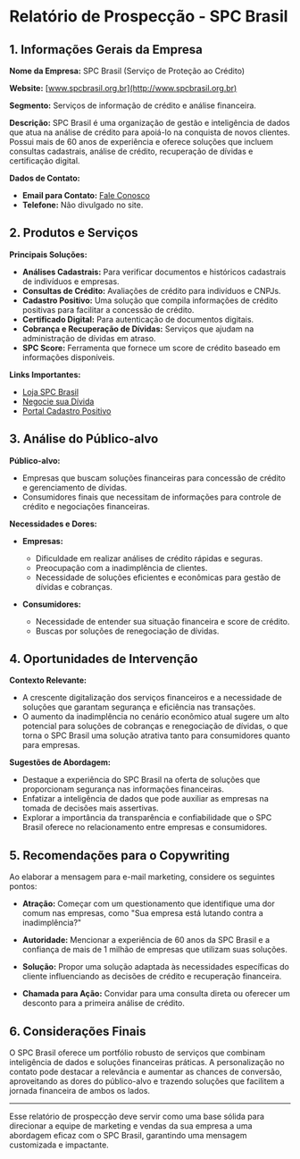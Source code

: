 # Relatório de Prospecção - SPC Brasil

## 1. Informações Gerais da Empresa

**Nome da Empresa:** SPC Brasil (Serviço de Proteção ao Crédito)

**Website:** [www.spcbrasil.org.br](http://www.spcbrasil.org.br)

**Segmento:** Serviços de informação de crédito e análise financeira.

**Descrição:** SPC Brasil é uma organização de gestão e inteligência de dados que atua na análise de crédito para apoiá-lo na conquista de novos clientes. Possui mais de 60 anos de experiência e oferece soluções que incluem consultas cadastrais, análise de crédito, recuperação de dívidas e certificação digital.

**Dados de Contato:**
- **Email para Contato:** [Fale Conosco](http://www.spcbrasil.org.br/canais-de-contato/fale_conosco.html)
- **Telefone:** Não divulgado no site.

## 2. Produtos e Serviços

**Principais Soluções:**
- **Análises Cadastrais:** Para verificar documentos e históricos cadastrais de indivíduos e empresas.
- **Consultas de Crédito:** Avaliações de crédito para indivíduos e CNPJs.
- **Cadastro Positivo:** Uma solução que compila informações de crédito positivas para facilitar a concessão de crédito.
- **Certificado Digital:** Para autenticação de documentos digitais.
- **Cobrança e Recuperação de Dívidas:** Serviços que ajudam na administração de dívidas em atraso.
- **SPC Score:** Ferramenta que fornece um score de crédito baseado em informações disponíveis.

**Links Importantes:**
- [Loja SPC Brasil](https://loja.spcbrasil.org.br)
- [Negocie sua Dívida](https://negociardivida.spcbrasil.org.br)
- [Portal Cadastro Positivo](https://portal-cadastropositivo.spcbrasil.org.br)

## 3. Análise do Público-alvo

**Público-alvo:** 
- Empresas que buscam soluções financeiras para concessão de crédito e gerenciamento de dívidas.
- Consumidores finais que necessitam de informações para controle de crédito e negociações financeiras.

**Necessidades e Dores:**
- **Empresas:**
  - Dificuldade em realizar análises de crédito rápidas e seguras.
  - Preocupação com a inadimplência de clientes.
  - Necessidade de soluções eficientes e econômicas para gestão de dívidas e cobranças.

- **Consumidores:**
  - Necessidade de entender sua situação financeira e score de crédito.
  - Buscas por soluções de renegociação de dívidas.

## 4. Oportunidades de Intervenção

**Contexto Relevante:**
- A crescente digitalização dos serviços financeiros e a necessidade de soluções que garantam segurança e eficiência nas transações.
- O aumento da inadimplência no cenário econômico atual sugere um alto potencial para soluções de cobranças e renegociação de dívidas, o que torna o SPC Brasil uma solução atrativa tanto para consumidores quanto para empresas.

**Sugestões de Abordagem:**
- Destaque a experiência do SPC Brasil na oferta de soluções que proporcionam segurança nas informações financeiras.
- Enfatizar a inteligência de dados que pode auxiliar as empresas na tomada de decisões mais assertivas.
- Explorar a importância da transparência e confiabilidade que o SPC Brasil oferece no relacionamento entre empresas e consumidores.

## 5. Recomendações para o Copywriting

Ao elaborar a mensagem para e-mail marketing, considere os seguintes pontos:

- **Atração:** Começar com um questionamento que identifique uma dor comum nas empresas, como "Sua empresa está lutando contra a inadimplência?"
  
- **Autoridade:** Mencionar a experiência de 60 anos da SPC Brasil e a confiança de mais de 1 milhão de empresas que utilizam suas soluções.

- **Solução:** Propor uma solução adaptada às necessidades específicas do cliente influenciando as decisões de crédito e recuperação financeira.

- **Chamada para Ação:** Convidar para uma consulta direta ou oferecer um desconto para a primeira análise de crédito.

## 6. Considerações Finais

O SPC Brasil oferece um portfólio robusto de serviços que combinam inteligência de dados e soluções financeiras práticas. A personalização no contato pode destacar a relevância e aumentar as chances de conversão, aproveitando as dores do público-alvo e trazendo soluções que facilitem a jornada financeira de ambos os lados.

---

Esse relatório de prospecção deve servir como uma base sólida para direcionar a equipe de marketing e vendas da sua empresa a uma abordagem eficaz com o SPC Brasil, garantindo uma mensagem customizada e impactante.